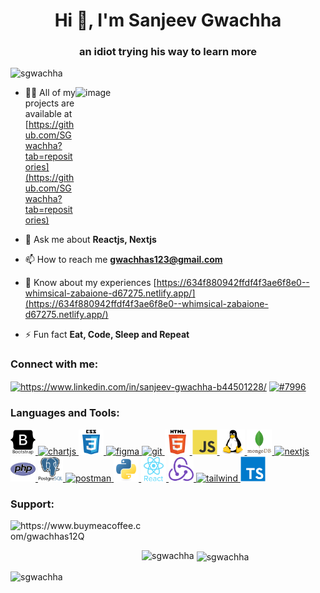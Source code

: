 <h1 align="center">Hi 👋, I'm Sanjeev Gwachha</h1>
<h3 align="center">an idiot trying his way to learn more</h3>

<p align="left"> <img src="https://komarev.com/ghpvc/?username=sgwachha&label=Profile%20views&color=0e75b6&style=flat" alt="sgwachha" /> </p>

<img src = "https://camo.githubusercontent.com/bcd35136c1d1b6fbb3a5cea3068ff2ec902e5ef4d5610f8ac88a2081e662b3b8/68747470733a2f2f77616c6c70617065726163636573732e636f6d2f66756c6c2f323437313238332e676966" alt="image" height="200px" width="400px" align="right"/>

- 👨‍💻 All of my projects are available at [https://github.com/SGwachha?tab=repositories](https://github.com/SGwachha?tab=repositories)

- 💬 Ask me about **Reactjs, Nextjs**

- 📫 How to reach me **gwachhas123@gmail.com**

- 📄 Know about my experiences [https://634f880942ffdf4f3ae6f8e0--whimsical-zabaione-d67275.netlify.app/](https://634f880942ffdf4f3ae6f8e0--whimsical-zabaione-d67275.netlify.app/)

- ⚡ Fun fact **Eat, Code, Sleep and Repeat**

<h3 align="left">Connect with me:</h3>
<p align="left">
<a href="https://linkedin.com/in/https://www.linkedin.com/in/sanjeev-gwachha-b44501228/" target="blank"><img align="center" src="https://raw.githubusercontent.com/rahuldkjain/github-profile-readme-generator/master/src/images/icons/Social/linked-in-alt.svg" alt="https://www.linkedin.com/in/sanjeev-gwachha-b44501228/" height="30" width="40" /></a>
<a href="https://discord.gg/#7996" target="blank"><img align="center" src="https://raw.githubusercontent.com/rahuldkjain/github-profile-readme-generator/master/src/images/icons/Social/discord.svg" alt="#7996" height="30" width="40" /></a>
</p>

<h3 align="left">Languages and Tools:</h3>
<p align="left"> <a href="https://getbootstrap.com" target="_blank" rel="noreferrer"> <img src="https://raw.githubusercontent.com/devicons/devicon/master/icons/bootstrap/bootstrap-plain-wordmark.svg" alt="bootstrap" width="40" height="40"/> </a> <a href="https://www.chartjs.org" target="_blank" rel="noreferrer"> <img src="https://www.chartjs.org/media/logo-title.svg" alt="chartjs" width="40" height="40"/> </a> <a href="https://www.w3schools.com/css/" target="_blank" rel="noreferrer"> <img src="https://raw.githubusercontent.com/devicons/devicon/master/icons/css3/css3-original-wordmark.svg" alt="css3" width="40" height="40"/> </a> <a href="https://www.figma.com/" target="_blank" rel="noreferrer"> <img src="https://www.vectorlogo.zone/logos/figma/figma-icon.svg" alt="figma" width="40" height="40"/> </a> <a href="https://git-scm.com/" target="_blank" rel="noreferrer"> <img src="https://www.vectorlogo.zone/logos/git-scm/git-scm-icon.svg" alt="git" width="40" height="40"/> </a> <a href="https://www.w3.org/html/" target="_blank" rel="noreferrer"> <img src="https://raw.githubusercontent.com/devicons/devicon/master/icons/html5/html5-original-wordmark.svg" alt="html5" width="40" height="40"/> </a> <a href="https://developer.mozilla.org/en-US/docs/Web/JavaScript" target="_blank" rel="noreferrer"> <img src="https://raw.githubusercontent.com/devicons/devicon/master/icons/javascript/javascript-original.svg" alt="javascript" width="40" height="40"/> </a> <a href="https://www.linux.org/" target="_blank" rel="noreferrer"> <img src="https://raw.githubusercontent.com/devicons/devicon/master/icons/linux/linux-original.svg" alt="linux" width="40" height="40"/> </a> <a href="https://www.mongodb.com/" target="_blank" rel="noreferrer"> <img src="https://raw.githubusercontent.com/devicons/devicon/master/icons/mongodb/mongodb-original-wordmark.svg" alt="mongodb" width="40" height="40"/> </a> <a href="https://nextjs.org/" target="_blank" rel="noreferrer"> <img src="https://cdn.worldvectorlogo.com/logos/nextjs-2.svg" alt="nextjs" width="40" height="40"/> </a> <a href="https://www.php.net" target="_blank" rel="noreferrer"> <img src="https://raw.githubusercontent.com/devicons/devicon/master/icons/php/php-original.svg" alt="php" width="40" height="40"/> </a> <a href="https://www.postgresql.org" target="_blank" rel="noreferrer"> <img src="https://raw.githubusercontent.com/devicons/devicon/master/icons/postgresql/postgresql-original-wordmark.svg" alt="postgresql" width="40" height="40"/> </a> <a href="https://postman.com" target="_blank" rel="noreferrer"> <img src="https://www.vectorlogo.zone/logos/getpostman/getpostman-icon.svg" alt="postman" width="40" height="40"/> </a> <a href="https://www.python.org" target="_blank" rel="noreferrer"> <img src="https://raw.githubusercontent.com/devicons/devicon/master/icons/python/python-original.svg" alt="python" width="40" height="40"/> </a> <a href="https://reactjs.org/" target="_blank" rel="noreferrer"> <img src="https://raw.githubusercontent.com/devicons/devicon/master/icons/react/react-original-wordmark.svg" alt="react" width="40" height="40"/> </a> <a href="https://redux.js.org" target="_blank" rel="noreferrer"> <img src="https://raw.githubusercontent.com/devicons/devicon/master/icons/redux/redux-original.svg" alt="redux" width="40" height="40"/> </a> <a href="https://tailwindcss.com/" target="_blank" rel="noreferrer"> <img src="https://www.vectorlogo.zone/logos/tailwindcss/tailwindcss-icon.svg" alt="tailwind" width="40" height="40"/> </a> <a href="https://www.typescriptlang.org/" target="_blank" rel="noreferrer"> <img src="https://raw.githubusercontent.com/devicons/devicon/master/icons/typescript/typescript-original.svg" alt="typescript" width="40" height="40"/> </a> </p>

<h3 align="left">Support:</h3>
<p><a href="https://www.buymeacoffee.com/https://www.buymeacoffee.com/gwachhas12Q"> <img align="left" src="https://cdn.buymeacoffee.com/buttons/v2/default-yellow.png" height="50" width="210" alt="https://www.buymeacoffee.com/gwachhas12Q" /></a></p><br><br>

<p><img align="left" src="https://github-readme-stats.vercel.app/api/top-langs?username=sgwachha&show_icons=true&locale=en&layout=compact" alt="sgwachha" /></p>

<p>&nbsp;<img align="center" src="https://github-readme-stats.vercel.app/api?username=sgwachha&show_icons=true&locale=en" alt="sgwachha" /></p>

<p><img align="center" src="https://github-readme-streak-stats.herokuapp.com/?user=sgwachha&" alt="sgwachha" /></p>
